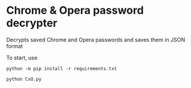 # Chrome & Opera password decrypter
Decrypts saved Chrome and Opera passwords and saves them in JSON format

To start, use
```
python -m pip install -r requirements.txt
```
```
python CxO.py
```
